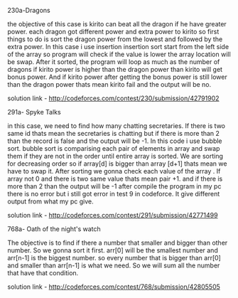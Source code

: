 230a-Dragons

the objective of this case is kirito can beat all the dragon if he have greater power.
each dragon got different power and extra power to kirito so first things to do is sort
the dragon power from the lowest and followed by the extra power. In this case i use insertion
insertion sort start from the left side of the array so program will check if the value is lower 
the array location will be swap. After it sorted, the program will loop as much as the number of dragons
if kirito power is higher than the dragon power than kirito will get bonus power. And if kirito power after getting the 
bonus power is still lower than the dragon power  thats mean kirito fail and the output will be no.

solution link - http://codeforces.com/contest/230/submission/42791902


291a- Spyke Talks 

in this case, we need to find how many chatting secretaries. If there is two same id
thats mean the secretaries is chatting but if there is more than 2 than the record is false and 
the output will be -1. In this code i use bubble sort. bubble sort is comparising each pair of elements in array
and swap them if they are not in the order until entire array is sorted. We are sorting for decreasing order
so if array[d] is bigger than array [d+1] thats mean we have to swap it. After sorting we gonna check each value 
of the array . If array not 0 and there is two same value thats mean pair +1. and if there is more than 2 than the output will be -1
after compile the program in my pc there is no error but i still got error in test 9 in codeforce. It give different output
from what my pc give.

solution link - http://codeforces.com/contest/291/submission/42771499

768a- Oath of the night's watch

The objective is to find if there a number that smaller and bigger than other number. 
So we gonna sort it first. arr[0] will be the smallest number and
arr[n-1] is the biggest number. so every number that is bigger 
than arr[0] and smaller than arr[n-1] is what we need. So we will sum all the number that 
have that condition.

solution link - http://codeforces.com/contest/768/submission/42805505

